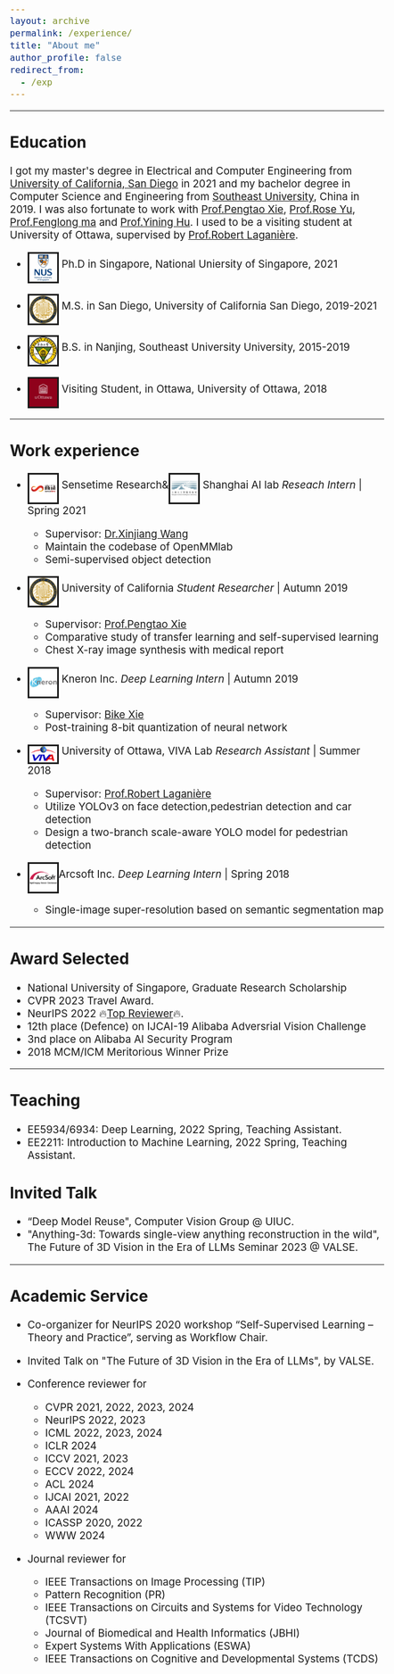 ```yaml
---
layout: archive
permalink: /experience/
title: "About me"
author_profile: false
redirect_from: 
  - /exp
---
```

<style type="text/css">
  body{
  font-size: 14pt;
}
</style>
--------

## Education
I got my master's degree in Electrical and Computer Engineering from [University of California, San Diego](https://ucsd.edu/) in 2021 and my bachelor degree in Computer Science and Engineering from [Southeast University](https://www.seu.edu.cn/english/), China in 2019. I was also fortunate to work with [Prof.Pengtao Xie](https://pengtaoxie.github.io/), [Prof.Rose Yu](http://roseyu.com/), [Prof.Fenglong ma](http://personal.psu.edu/ffm5105/) and [Prof.Yining Hu](https://www.researchgate.net/profile/Yining-Hu-4). I used to be a visiting student at University of Ottawa, supervised by [Prof.Robert Laganière](http://www.site.uottawa.ca/~laganier/). 
- <img src="..\images\singapore.png" alt="drawing" style="width:50px;" align="middle" border="3"/> Ph.D in Singapore, National Uniersity of Singapore, 2021

- <img src="..\images\University_of_California,_San_Diego_seal.svg.png" alt="drawing" style="width:50px;" align="middle" border="3"/> M.S. in San Diego, University of California San Diego, 2019-2021
  
- <img src="..\images\southeast.jpg" alt="drawing" style="width:50px;" align="middle" border="3"/> B.S. in Nanjing, Southeast University University, 2015-2019

- <img src="..\images\ottawa.jpg" alt="drawing" style="width:50px;" align="middle" border="3"/> Visiting Student, in Ottawa, University of Ottawa, 2018

--------
## Work experience

<!-- * <img src="..\images\tiktok.png" alt="drawing" style="width:50px;" align="middle" border="3"/> TikTok *Reseach Intern* | Summer 2022
  
  * Supervisor: [Dr.Daquan Zhou](https://scholar.google.com/citations?user=DdCAbWwAAAAJ&hl=en) and [Dr.Jiashi Feng](https://sites.google.com/site/jshfeng)
  * Efficient Diffusion Model -->

* <img src="..\images\sensetime.png" alt="drawing" style="width:50px;" align="middle" border="3"/> Sensetime Research&<img src="..\images\shailab.jpg" alt="drawing" style="width:50px;" align="middle" border="3"/> Shanghai AI lab *Reseach Intern* | Spring 2021
  
  * Supervisor: [Dr.Xinjiang Wang](https://scholar.google.com/citations?user=q4lnWaoAAAAJ&hl=en)
  * Maintain the codebase of OpenMMlab
  * Semi-supervised object detection

* <img src="..\images\University_of_California,_San_Diego_seal.svg.png" alt="drawing" style="width:50px;" align="middle" border="3"/> University of California *Student Researcher* | Autumn 2019

  * Supervisor: [Prof.Pengtao Xie](http://www.cs.cmu.edu/~pengtaox/)
  * Comparative study of transfer learning and self-supervised learning
  * Chest X-ray image synthesis with medical report

* <img src="..\images\kneron.jpg" alt="drawing" style="width:50px;" align="middle" border="3"/> Kneron Inc. *Deep Learning Intern* | Autumn 2019

  * Supervisor: [Bike Xie](https://www.linkedin.com/in/bike-xie-82069b18/)
  * Post-training 8-bit quantization of neural network

* <img src="..\images\viva.png" alt="drawing" style="width:50px;" align="middle" border="3"/> University of Ottawa, VIVA Lab *Research Assistant* | Summer 2018
  * Supervisor: [Prof.Robert Laganière](http://www.site.uottawa.ca/~laganier/)
  * Utilize YOLOv3 on face detection,pedestrian detection and car detection
  * Design a two-branch scale-aware YOLO model for pedestrian detection
  

* <img src="..\images\arcsoft.svg" alt="drawing" style="width:50px;" align="middle" border="3"/>Arcsoft Inc. *Deep Learning Intern* | Spring 2018 
    * Single-image super-resolution based on semantic segmentation map

-------
## Award Selected

* National University of Singapore, Graduate Research Scholarship
* CVPR 2023 Travel Award.
* NeurIPS 2022 🔥[Top Reviewer](https://nips.cc/Conferences/2022/ProgramCommittee)🔥.
* 12th place (Defence) on IJCAI-19 Alibaba Adversrial Vision Challenge
* 3nd place on Alibaba AI Security Program
* 2018 MCM/ICM Meritorious Winner Prize

-------
## Teaching
* EE5934/6934: Deep Learning, 2022 Spring, Teaching Assistant.
* EE2211: Introduction to Machine Learning, 2022 Spring, Teaching Assistant.

## Invited Talk 
* “Deep Model Reuse", Computer Vision Group @ UIUC.
* "Anything-3d: Towards single-view anything reconstruction in the wild", The Future of 3D Vision in the Era of LLMs Seminar 2023 @ VALSE.

-------
## Academic Service

* Co-organizer for NeurIPS 2020 workshop “Self-Supervised Learning – Theory and Practice”, serving as Workflow Chair.
* Invited Talk on "The Future of 3D Vision in the Era of LLMs", by VALSE.
* Conference reviewer for 
  - CVPR 2021, 2022, 2023, 2024
  - NeurIPS 2022, 2023
  - ICML 2022, 2023, 2024
  - ICLR 2024
  - ICCV 2021, 2023
  - ECCV 2022, 2024
  - ACL 2024
  - IJCAI 2021, 2022
  - AAAI 2024
  - ICASSP 2020, 2022
  - WWW 2024

  
* Journal reviewer for 
  - IEEE Transactions on Image Processing (TIP)
  - Pattern Recognition (PR)
  - IEEE Transactions on Circuits and Systems for Video Technology (TCSVT)
  - Journal of Biomedical and Health Informatics (JBHI)
  - Expert Systems With Applications (ESWA)
  - IEEE Transactions on Cognitive and Developmental Systems (TCDS)
  
